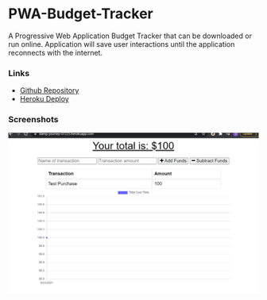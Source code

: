 # PWA-Budget-Tracker

A Progressive Web Application Budget Tracker that can be downloaded or run online. Application will save user interactions until the application reconnects with the internet.

### Links
- [Github Repository](https://github.com/Atlas238/PWA-Budget-Tracker)
- [Heroku Deploy](https://damp-journey-07225.herokuapp.com/)

### Screenshots
![Screenshot1](./assets/images/budgetpic1.PNG)